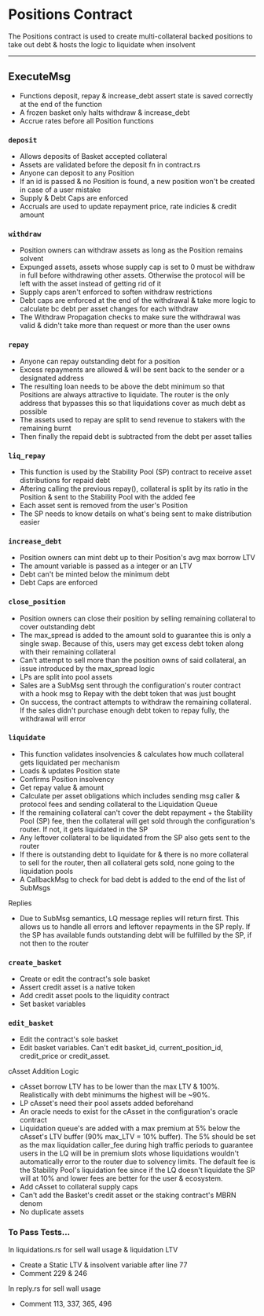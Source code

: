 # Positions Contract

The Positions contract is used to create multi-collateral backed positions to take out debt & hosts the logic to liquidate when insolvent

---


## ExecuteMsg
- Functions deposit, repay & increase_debt assert state is saved correctly at the end of the function
- A frozen basket only halts withdraw & increase_debt
- Accrue rates before all Position functions

### `deposit`

- Allows deposits of Basket accepted collateral
- Assets are validated before the deposit fn in contract.rs
- Anyone can deposit to any Position
- If an id is passed & no Position is found, a new position won't be created in case of a user mistake
- Supply & Debt Caps are enforced 
- Accruals are used to update repayment price, rate indicies & credit amount

### `withdraw`

- Position owners can withdraw assets as long as the Position remains solvent
- Expunged assets, assets whose supply cap is set to 0 must be withdraw in full before withdrawing other assets. Otherwise the protocol will be left with the asset instead of getting rid of it
- Supply caps aren't enforced to soften withdraw restrictions
- Debt caps are enforced at the end of the withdrawal & take more logic to calculate bc debt per asset changes for each withdraw
- The Withdraw Propagation checks to make sure the withdrawal was valid & didn't take more than request or more than the user owns

### `repay`

- Anyone can repay outstanding debt for a position
- Excess repayments are allowed & will be sent back to the sender or a designated address
- The resulting loan needs to be above the debt minimum so that Positions are always attractive to liquidate. The router is the only address that bypasses this so that liquidations cover as much debt as possible
- The assets used to repay are split to send revenue to stakers with the remaining burnt
- Then finally the repaid debt is subtracted from the debt per asset tallies

### `liq_repay`

- This function is used by the Stability Pool (SP) contract to receive asset distributions for repaid debt
- Aftering calling the previous repay(), collateral is split by its ratio in the Position & sent to the Stability Pool with the added fee
- Each asset sent is removed from the user's Position 
- The SP needs to know details on what's being sent to make distribution easier

### `increase_debt`

- Position owners can mint debt up to their Position's avg max borrow LTV
- The amount variable is passed as a integer or an LTV
- Debt can't be minted below the minimum debt
- Debt Caps are enforced

### `close_position`

- Position owners can close their position by selling remaining collateral to cover outstanding debt
- The max_spread is added to the amount sold to guarantee this is only a single swap. Because of this, users may get excess debt token along with their remaining collateral
- Can't attempt to sell more than the position owns of said collateral, an issue introduced by the max_spread logic
- LPs are split into pool assets
- Sales are a SubMsg sent through the configuration's router contract with a hook msg to Repay with the debt token that was just bought
- On success, the contract attempts to withdraw the remaining collateral. If the sales didn't purchase enough debt token to repay fully, the withdrawal will error

### `liquidate`

- This function validates insolvencies & calculates how much collateral gets liquidated per mechanism
- Loads & updates Position state
- Confirms Position insolvency
- Get repay value & amount
- Calculate per asset obligations which includes sending msg caller & protocol fees and sending collateral to the Liquidation Queue
- If the remaining collateral can't cover the debt repayment + the Stability Pool (SP) fee, then the collateral will get sold through the configuration's router. If not, it gets liquidated in the SP
- Any leftover collateral to be liquidated from the SP also gets sent to the router
- If there is outstanding debt to liquidate for & there is no more collateral to sell for the router, then all collateral gets sold, none going to the liquidation pools
- A CallbackMsg to check for bad debt is added to the end of the list of SubMsgs

Replies
- Due to SubMsg semantics, LQ message replies will return first. This allows us to handle all errors and leftover repayments in the SP reply. If the SP has available funds outstanding debt will be fulfilled by the SP, if not then to the router


### `create_basket`

- Create or edit the contract's sole basket
- Assert credit asset is a native token
- Add credit asset pools to the liquidity contract
- Set basket variables

 ### `edit_basket`

- Edit the contract's sole basket
- Edit basket variables. Can't edit basket_id, current_position_id, credit_price or credit_asset.

cAsset Addition Logic

- cAsset borrow LTV has to be lower than the max LTV & 100%. Realistically with debt minimums the highest will be ~90%.
- LP cAsset's need their pool assets added beforehand
- An oracle needs to exist for the cAsset in the configuration's oracle contract
- Liquidation queue's are added with a max premium at 5% below the cAsset's LTV buffer (90% max_LTV = 10% buffer).
The 5% should be set as the max liquidation caller_fee during high traffic periods to guarantee users in the LQ will be in premium slots whose liquidations wouldn't automatically error to the router due to solvency limits.
The default fee is the Stability Pool's liquidation fee since if the LQ doesn't liquidate the SP will at 10% and lower fees are better for the user & ecosystem. 
- Add cAsset to collateral supply caps
- Can't add the Basket's credit asset or the staking contract's MBRN denom
- No duplicate assets


### To Pass Tests...
In liquidations.rs for sell wall usage & liquidation LTV
- Create a Static LTV & insolvent variable after line 77
- Comment 229 & 246

In reply.rs for sell wall usage 
- Comment 113, 337, 365, 496


